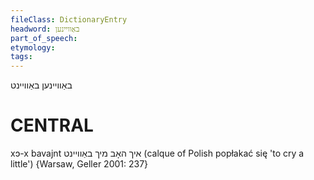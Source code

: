 ```yaml
---
fileClass: DictionaryEntry
headword: באַוויינען
part_of_speech: 
etymology: 
tags: 
---
```

באַוויינען
באַוויינט

CENTRAL
========

xɔ-x bavajnt איך האָב מיך באַוויינט (calque of Polish popłakać się 'to cry a little') {Warsaw, Geller 2001: 237}
